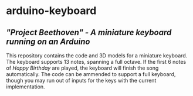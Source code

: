 # arduino-keyboard
## *"Project Beethoven" - A miniature keyboard running on an Arduino*

This repository contains the code and 3D models for a miniature keyboard.
The keyboard supports 13 notes, spanning a full octave.
If the first 6 notes of *Happy Birthday* are played, the keyboard will finish the song automatically.
The code can be ammended to support a full keyboard, though you may run out of inputs for the keys with the current implementation.
